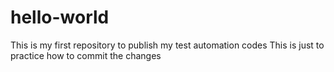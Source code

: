 # hello-world
This is my first repository to publish my test automation codes
This is just to practice how to commit the changes
